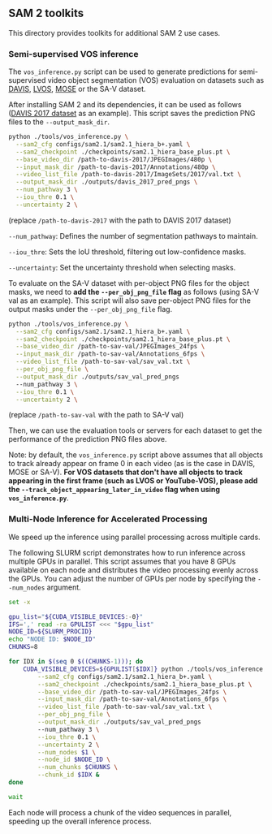 ## SAM 2 toolkits

This directory provides toolkits for additional SAM 2 use cases.

### Semi-supervised VOS inference

The `vos_inference.py` script can be used to generate predictions for semi-supervised video object segmentation (VOS) evaluation on datasets such as [DAVIS](https://davischallenge.org/index.html),  [LVOS](https://lingyihongfd.github.io/lvos.github.io/), [MOSE](https://henghuiding.github.io/MOSE/) or the SA-V dataset.

After installing SAM 2 and its dependencies, it can be used as follows ([DAVIS 2017 dataset](https://davischallenge.org/davis2017/code.html) as an example). This script saves the prediction PNG files to the `--output_mask_dir`.
```bash
python ./tools/vos_inference.py \
  --sam2_cfg configs/sam2.1/sam2.1_hiera_b+.yaml \
  --sam2_checkpoint ./checkpoints/sam2.1_hiera_base_plus.pt \
  --base_video_dir /path-to-davis-2017/JPEGImages/480p \
  --input_mask_dir /path-to-davis-2017/Annotations/480p \
  --video_list_file /path-to-davis-2017/ImageSets/2017/val.txt \
  --output_mask_dir ./outputs/davis_2017_pred_pngs \
  --num_pathway 3 \
  --iou_thre 0.1 \
  --uncertainty 2 \
```
(replace `/path-to-davis-2017` with the path to DAVIS 2017 dataset)

<code>--num_pathway</code>: Defines the number of segmentation pathways to maintain.

<code>--iou_thre</code>: Sets the IoU threshold, filtering out low-confidence masks.

<code>--uncertainty</code>: Set the uncertainty threshold when selecting masks.


To evaluate on the SA-V dataset with per-object PNG files for the object masks, we need to **add the `--per_obj_png_file` flag** as follows (using SA-V val as an example). This script will also save per-object PNG files for the output masks under the `--per_obj_png_file` flag.
```bash
python ./tools/vos_inference.py \
  --sam2_cfg configs/sam2.1/sam2.1_hiera_b+.yaml \
  --sam2_checkpoint ./checkpoints/sam2.1_hiera_base_plus.pt \
  --base_video_dir /path-to-sav-val/JPEGImages_24fps \
  --input_mask_dir /path-to-sav-val/Annotations_6fps \
  --video_list_file /path-to-sav-val/sav_val.txt \
  --per_obj_png_file \
  --output_mask_dir ./outputs/sav_val_pred_pngs
  --num_pathway 3 \
  --iou_thre 0.1 \
  --uncertainty 2 \
```
(replace `/path-to-sav-val` with the path to SA-V val)

Then, we can use the evaluation tools or servers for each dataset to get the performance of the prediction PNG files above.

Note: by default, the `vos_inference.py` script above assumes that all objects to track already appear on frame 0 in each video (as is the case in DAVIS, MOSE or SA-V). **For VOS datasets that don't have all objects to track appearing in the first frame (such as LVOS or YouTube-VOS), please add the `--track_object_appearing_later_in_video` flag when using `vos_inference.py`**.


### Multi-Node Inference for Accelerated Processing
We speed up the inference using parallel processing across multiple cards.

The following SLURM script demonstrates how to run inference across multiple GPUs in parallel. This script assumes that you have 8 GPUs available on each node and distributes the video processing evenly across the GPUs. You can adjust the number of GPUs per node by specifying the `--num_nodes` argument.

```bash
set -x

gpu_list="${CUDA_VISIBLE_DEVICES:-0}"
IFS=',' read -ra GPULIST <<< "$gpu_list"
NODE_ID=${SLURM_PROCID}
echo "NODE ID: $NODE_ID"
CHUNKS=8

for IDX in $(seq 0 $((CHUNKS-1))); do
    CUDA_VISIBLE_DEVICES=${GPULIST[$IDX]} python ./tools/vos_inference.py \
        --sam2_cfg configs/sam2.1/sam2.1_hiera_b+.yaml \
        --sam2_checkpoint ./checkpoints/sam2.1_hiera_base_plus.pt \
        --base_video_dir /path-to-sav-val/JPEGImages_24fps \
        --input_mask_dir /path-to-sav-val/Annotations_6fps \
        --video_list_file /path-to-sav-val/sav_val.txt \
        --per_obj_png_file \
        --output_mask_dir ./outputs/sav_val_pred_pngs
        --num_pathway 3 \
        --iou_thre 0.1 \
        --uncertainty 2 \
        --num_nodes $1 \
        --node_id $NODE_ID \
        --num_chunks $CHUNKS \
        --chunk_id $IDX &
done

wait
```
Each node will process a chunk of the video sequences in parallel, speeding up the overall inference process.